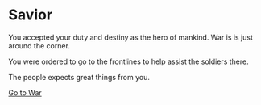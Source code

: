 # Savior
You accepted your duty and destiny as the hero of mankind. War is is just around the corner.   
  
You were ordered to go to the frontlines to help assist the soldiers there.  

The people expects great things from you.


[Go to War](hero-war.md)